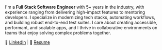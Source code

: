 I'm a **Full Stack Software Engineer** with 5+ years in the industry, with experience ranging from delivering high-impact features to mentoring developers. I specialize in modernizing tech stacks, automating workflows, and building robust end-to-end test suites. I care about creating accessible, performant, and scalable apps, and I thrive in collaborative environments on teams that enjoy solving complex problems together.

🔗 [LinkedIn](https://www.linkedin.com/in/chrismetzgr) | 📜 [Resume](https://docs.google.com/document/d/1iKPbjXqRRukP0_4OtWlObWDPfWwhxT0_62ZNtNRiOgI/edit?usp=sharing)
